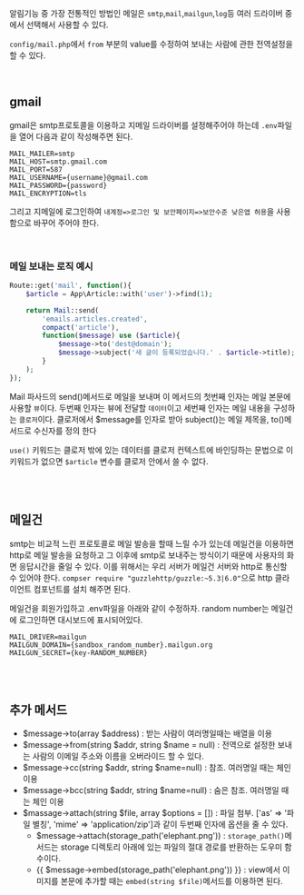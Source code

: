 알림기능 중 가장 전통적인 방법인 메일은 `smtp`,`mail`,`mailgun`,`log`등 여러 드라이버 중에서 선택해서 사용할 수 있다.

`config/mail.php`에서 `from` 부분의 value를 수정하여 보내는 사람에 관한 전역설정을 할 수 있다.

<br>

## gmail
gmail은 smtp프로토콜을 이용하고 지메일 드라이버를 설정해주어야 하는데 `.env`파일을 열어 다음과 같이 작성해주면 된다.
```
MAIL_MAILER=smtp
MAIL_HOST=smtp.gmail.com
MAIL_PORT=587
MAIL_USERNAME={username}@gmail.com
MAIL_PASSWORD={password}
MAIL_ENCRYPTION=tls
```
그리고 지메일에 로그인하여 `내계정=>로그인 및 보안페이지=>보안수준 낮은앱 허용`을 사용함으로 바꾸어 주어야 한다.

<br>

### 메일 보내는 로직 예시
```php
Route::get('mail', function(){
    $article = App\Article::with('user')->find(1);

    return Mail::send(
        'emails.articles.created',
        compact('article'),
        function($message) use ($article){
            $message->to('dest@domain');
            $message->subject('새 글이 등록되었습니다.' . $article->title);
        }
    );
});
```

Mail 파사드의 send()메서드로 메일을 보내며 이 메서드의 첫번째 인자는 메일 본문에 사용할 `뷰`이다. 두번째 인자는 뷰에 전달할 `데이터`이고 세번째 인자는 메일 내용을 구성하는 `클로저`이다. 클로저에서 $message를 인자로 받아 subject()는 메일 제목을, to()메서드로 수신자를 정의 한다

`use()` 키워드는 클로저 밖에 있는 데이터를 클로저 컨텍스트에 바인딩하는 문법으로 이 키워드가 없으면 `$article` 변수를 클로저 안에서 쓸 수 없다.

<br><br>

## 메일건
smtp는 비교적 느린 프로토콜로 메일 발송을 할때 느릴 수가 있는데 메일건을 이용하면 http로 메일 발송을 요청하고 그 이후에 smtp로 보내주는 방식이기 때문에 사용자의 화면 응답시간을 줄일 수 있다. 이를 위해서는 우리 서버가 메일건 서버와 http로 통신할 수 있어야 한다. `compser require "guzzlehttp/guzzle:~5.3|6.0"`으로 http 클라이언트 컴포넌트를 설치 해주면 된다.

메일건을 회원가입하고 .env파일을 아래와 같이 수정하자. random number는 메일건에 로그인하면 대시보드에 표시되어있다.
```
MAIL_DRIVER=mailgun
MAILGUN_DOMAIN={sandbox_random_number}.mailgun.org
MAILGUN_SECRET={key-RANDOM_NUMBER}
```

<br><br>

## 추가 메서드
- $message->to(array $address) : 받는 사람이 여러명일때는 배열을 이용
- $message->from(string $addr, string $name = null) : 전역으로 설정한 보내는 사람의 이메일 주소와 이름을 오버라이드 할 수 있다.
- $message->cc(string $addr, string $name=null) : 참조. 여러명일 때는 체인 이용
- $message->bcc(string $addr, string $name=null) : 숨은 참조. 여러명일 때는 체인 이용
- $massage->attach(string $file, array $options = []) : 파일 첨부. ['as' => '파일 별칭', 'mime' => 'application/zip']과 같이 두번째 인자에 옵션을 줄 수 있다.
    - $message->attach(storage_path('elephant.png')) : `storage_path()`메서드는 storage 디렉토리 아래에 있는 파일의 절대 경로를 반환하는 도우미 함수이다.
    - {{ $message->embed(storage_path('elephant.png')) }} : view에서 이미지를 본문에 추가할 때는 `embed(string $file)`메서드를 이용하면 된다.